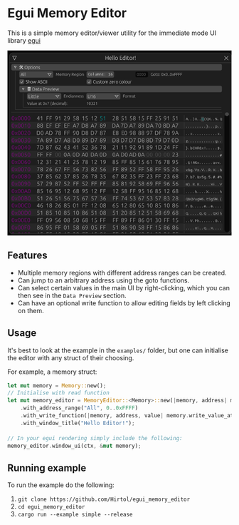 # Egui Memory Editor
This is a simple memory editor/viewer utility for the immediate mode UI library [egui](https://crates.io/crates/egui)

![screenshot](./assets/main_screenshot.png)

## Features
* Multiple memory regions with different address ranges can be created.
* Can jump to an arbitrary address using the goto functions.
* Can select certain values in the main UI by right-clicking, which you can then see in the `Data Preview` section.
* Can have an optional write function to allow editing fields by left clicking on them.

## Usage
It's best to look at the example in the `examples/` folder, but one can initialise the editor with any struct of their choosing.

For example, a memory struct:
```rust
let mut memory = Memory::new();
// Initialise with read function
let mut memory_editor = MemoryEditor::<Memory>::new(|memory, address| memory.read_value_at(address))
    .with_address_range("All", 0..0xFFFF)
    .with_write_function(|memory, address, value| memory.write_value_at(address, value))
    .with_window_title("Hello Editor!");

// In your egui rendering simply include the following:
memory_editor.window_ui(ctx, &mut memory);
```

## Running example
To run the example do the following:

1. `git clone https://github.com/Hirtol/egui_memory_editor`
2. `cd egui_memory_editor`
3. `cargo run --example simple --release`